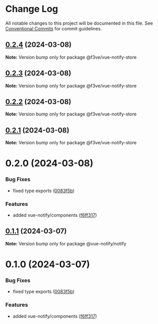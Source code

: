 # Change Log

All notable changes to this project will be documented in this file.
See [Conventional Commits](https://conventionalcommits.org) for commit guidelines.

## [0.2.4](https://github.com/f3ve/vue-notify/compare/v0.2.3...v0.2.4) (2024-03-08)

**Note:** Version bump only for package @f3ve/vue-notify-store

## [0.2.3](https://github.com/f3ve/vue-notify/compare/v0.2.2...v0.2.3) (2024-03-08)

**Note:** Version bump only for package @f3ve/vue-notify-store

## [0.2.2](https://github.com/f3ve/vue-notify/compare/v0.2.1...v0.2.2) (2024-03-08)

**Note:** Version bump only for package @f3ve/vue-notify-store

## [0.2.1](https://github.com/f3ve/vue-notify/compare/v0.2.0...v0.2.1) (2024-03-08)

**Note:** Version bump only for package @f3ve/vue-notify-store

# 0.2.0 (2024-03-08)

### Bug Fixes

- fixed type exports ([0083f5b](https://github.com/f3ve/vue-notify/commit/0083f5b123677d4e6c36794b1fb51af56e723f4b))

### Features

- added vue-notify/components ([f6ff317](https://github.com/f3ve/vue-notify/commit/f6ff31780542cfe376ce816786e4c50f53943136))

## [0.1.1](https://github.com/f3ve/vue-notify/compare/@vue-notify/notify@0.1.0...@vue-notify/notify@0.1.1) (2024-03-07)

**Note:** Version bump only for package @vue-notify/notify

# 0.1.0 (2024-03-07)

### Bug Fixes

- fixed type exports ([0083f5b](https://github.com/f3ve/vue-notify/commit/0083f5b123677d4e6c36794b1fb51af56e723f4b))

### Features

- added vue-notify/components ([f6ff317](https://github.com/f3ve/vue-notify/commit/f6ff31780542cfe376ce816786e4c50f53943136))
